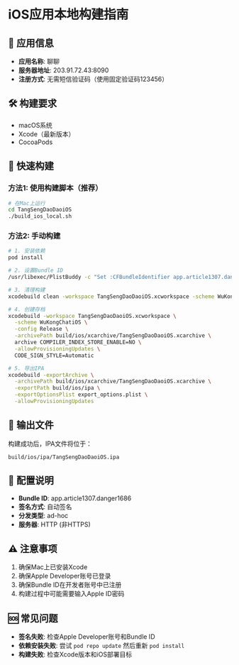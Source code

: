 # iOS应用本地构建指南

## 📱 应用信息
- **应用名称**: 聊聊
- **服务器地址**: 203.91.72.43:8090
- **注册方式**: 无需短信验证码（使用固定验证码123456）

## 🛠️ 构建要求
- macOS系统
- Xcode（最新版本）
- CocoaPods

## 🚀 快速构建

### 方法1: 使用构建脚本（推荐）
```bash
# 在Mac上运行
cd TangSengDaoDaoiOS
./build_ios_local.sh
```

### 方法2: 手动构建
```bash
# 1. 安装依赖
pod install

# 2. 设置Bundle ID
/usr/libexec/PlistBuddy -c "Set :CFBundleIdentifier app.article1307.danger1686" "TangSengDaoDao/Info.plist"

# 3. 清理构建
xcodebuild clean -workspace TangSengDaoDaoiOS.xcworkspace -scheme WuKongChatiOS

# 4. 创建存档
xcodebuild -workspace TangSengDaoDaoiOS.xcworkspace \
  -scheme WuKongChatiOS \
  -config Release \
  -archivePath build/ios/xcarchive/TangSengDaoDaoiOS.xcarchive \
  archive COMPILER_INDEX_STORE_ENABLE=NO \
  -allowProvisioningUpdates \
  CODE_SIGN_STYLE=Automatic

# 5. 导出IPA
xcodebuild -exportArchive \
  -archivePath build/ios/xcarchive/TangSengDaoDaoiOS.xcarchive \
  -exportPath build/ios/ipa \
  -exportOptionsPlist export_options.plist \
  -allowProvisioningUpdates
```

## 📁 输出文件
构建成功后，IPA文件将位于：
```
build/ios/ipa/TangSengDaoDaoiOS.ipa
```

## 🔧 配置说明
- **Bundle ID**: app.article1307.danger1686
- **签名方式**: 自动签名
- **分发类型**: ad-hoc
- **服务器**: HTTP (非HTTPS)

## ⚠️ 注意事项
1. 确保Mac上已安装Xcode
2. 确保Apple Developer账号已登录
3. 确保Bundle ID在开发者账号中已注册
4. 构建过程中可能需要输入Apple ID密码

## 🆘 常见问题
- **签名失败**: 检查Apple Developer账号和Bundle ID
- **依赖安装失败**: 尝试 `pod repo update` 然后重新 `pod install`
- **构建失败**: 检查Xcode版本和iOS部署目标

